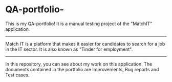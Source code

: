 # QA-portfolio-
 This is my QA-portfolio! It is a manual testing project of the "MatchIT" application. 
<hr>

Match IT is a platform that makes it easier for candidates to search for a job in the IT sector. It is also known as "Tinder for employment".
<hr>

In this repository, you can see about my work on this application. The documents contained in the portfolio are Improvements, Bug reports and Test cases.
